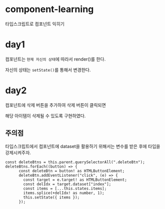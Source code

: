 # component-learning
타입스크립트로 컴포넌트 익히기

# day1

컴포넌트는 `현재 자신의 상태`에 따라서 render()를 한다.

자신의 상태는 `setState()`를 통해서 변경한다.

# day2

컴포넌트에 삭제 버튼을 추가하여 삭제 버튼이 클릭되면

해당 아이템이 삭제될 수 있도록 구현하였다.
## 주의점
타입스크립트에서 컴포넌트에 dataset을 활용하기 위해서는 변수를 받은 후에 타입을 강제시켜주자.
```
const deleteBtns = this.parent.querySelectorAll(".deleteBtn");
deleteBtns.forEach((button) => {
      const deleteBtn = button! as HTMLButtonElement;
      deleteBtn.addEventListener("click", (e) => {
        const target = e.target! as HTMLButtonElement;
        const delIdx = target.dataset["index"];
        const items = [...this.states.items];
        items.splice(+delIdx! as number, 1);
        this.setState({ items });
      });
```
